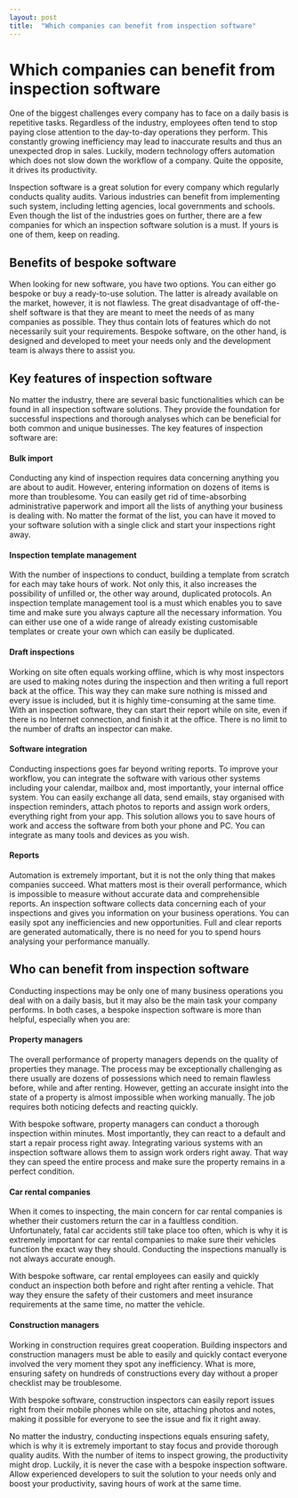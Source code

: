 ```yaml
---
layout: post
title:  "Which companies can benefit from inspection software"
---
```

# Which companies can benefit from inspection software
One of the biggest challenges every company has to face on a daily basis is repetitive tasks. Regardless of the industry, employees often tend to stop paying close attention to the day-to-day operations they perform. This constantly growing inefficiency may lead to inaccurate results and thus an unexpected drop in sales. Luckily, modern technology offers automation which does not slow down the workflow of a company. Quite the opposite, it drives its productivity.

Inspection software is a great solution for every company which regularly conducts quality audits. Various industries can benefit from implementing such system, including letting agencies, local governments and schools. Even though the list of the industries goes on further, there are a few companies for which an inspection software solution is a must. If yours is one of them, keep on reading.
 

## Benefits of bespoke software
When looking for new software, you have two options. You can either go bespoke or buy a ready-to-use solution. The latter is already available on the market, however, it is not flawless. The great disadvantage of off-the-shelf software is that they are meant to meet the needs of as many companies as possible. They thus contain lots of features which do not necessarily suit your requirements. Bespoke software, on the other hand, is designed and developed to meet your needs only and the development team is always there to assist you.
 

## Key features of inspection software
No matter the industry, there are several basic functionalities which can be found in all inspection software solutions. They provide the foundation for successful inspections and thorough analyses which can be beneficial for both common and unique businesses. The key features of inspection software are:
 

#### Bulk import
Conducting any kind of inspection requires data concerning anything you are about to audit. However, entering information on dozens of items is more than troublesome. You can easily get rid of time-absorbing administrative paperwork and import all the lists of anything your business is dealing with. No matter the format of the list, you can have it moved to your software solution with a single click and start your inspections right away.
 

#### Inspection template management
With the number of inspections to conduct, building a template from scratch for each may take hours of work. Not only this, it also increases the possibility of unfilled or, the other way around, duplicated protocols. An inspection template management tool is a must which enables you to save time and make sure you always capture all the necessary information. You can either use one of a wide range of already existing customisable templates or create your own which can easily be duplicated.
 

#### Draft inspections
Working on site often equals working offline, which is why most inspectors are used to making notes during the inspection and then writing a full report back at the office. This way they can make sure nothing is missed and every issue is included, but it is highly time-consuming at the same time. With an inspection software, they can start their report while on site, even if there is no Internet connection, and finish it at the office. There is no limit to the number of drafts an inspector can make.
 

#### Software integration
Conducting inspections goes far beyond writing reports. To improve your workflow, you can integrate the software with various other systems including your calendar, mailbox and, most importantly, your internal office system. You can easily exchange all data, send emails, stay organised with inspection reminders, attach photos to reports and assign work orders, everything right from your app. This solution allows you to save hours of work and access the software from both your phone and PC. You can integrate as many tools and devices as you wish.
 

#### Reports
Automation is extremely important, but it is not the only thing that makes companies succeed. What matters most is their overall performance, which is impossible to measure without accurate data and comprehensible reports. An inspection software collects data concerning each of your inspections and gives you information on your business operations. You can easily spot any inefficiencies and new opportunities. Full and clear reports are generated automatically, there is no need for you to spend hours analysing your performance manually.
 

## Who can benefit from inspection software
Conducting inspections may be only one of many business operations you deal with on a daily basis, but it may also be the main task your company performs. In both cases, a bespoke inspection software is more than helpful, especially when you are:
 

#### Property managers
The overall performance of property managers depends on the quality of properties they manage. The process may be exceptionally challenging as there usually are dozens of possessions which need to remain flawless before, while and after renting. However, getting an accurate insight into the state of a property is almost impossible when working manually. The job requires both noticing defects and reacting quickly.
 

With bespoke software, property managers can conduct a thorough inspection within minutes. Most importantly, they can react to a default and start a repair process right away. Integrating various systems with an inspection software allows them to assign work orders right away. That way they can speed the entire process and make sure the property remains in a perfect condition.
 

#### Car rental companies
When it comes to inspecting, the main concern for car rental companies is whether their customers return the car in a faultless condition. Unfortunately, fatal car accidents still take place too often, which is why it is extremely important for car rental companies to make sure their vehicles function the exact way they should. Conducting the inspections manually is not always accurate enough.
 

With bespoke software, car rental employees can easily and quickly conduct an inspection both before and right after renting a vehicle. That way they ensure the safety of their customers and meet insurance requirements at the same time, no matter the vehicle.   
 

#### Construction managers
Working in construction requires great cooperation. Building inspectors and construction managers must be able to easily and quickly contact everyone involved the very moment they spot any inefficiency. What is more, ensuring safety on hundreds of constructions every day without a proper checklist may be troublesome.
 

With bespoke software, construction inspectors can easily report issues right from their mobile phones while on site, attaching photos and notes, making it possible for everyone to see the issue and fix it right away.

No matter the industry, conducting inspections equals ensuring safety, which is why it is extremely important to stay focus and provide thorough quality audits. With the number of items to inspect growing, the productivity might drop. Luckily, it is never the case with a bespoke inspection software. Allow experienced developers to suit the solution to your needs only and boost your productivity, saving hours of work at the same time.
